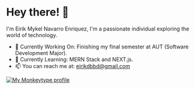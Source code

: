 # Hey there! 👋

I'm Eirik Mykel Navarro Enriquez, I'm a passionate individual exploring the world of technology.

- 💼 Currently Working On: Finishing my final semester at AUT (Software Development Major).
- 🌱 Currently Learning: MERN Stack and NEXT.js.
- 📫 You can reach me at: [eirikdbbd@gmail.com](mailto:eirikdbbd@gmail.com)

 <a href="https://monkeytype.com/profile/eirik.nr">
   <img src="https://raw.githubusercontent.com/eirikenriquez/eirikenriquez/monkeytype-readme/SVG_NAME" alt="My Monkeytype profile" />
 </a>
 
<!--
**eirikenriquez/eirikenriquez** is a ✨ _special_ ✨ repository because its `README.md` (this file) appears on your GitHub profile.

Here are some ideas to get you started:

- 🔭 I’m currently working on ...
- 🌱 I’m currently learning ...
- 👯 I’m looking to collaborate on ...
- 🤔 I’m looking for help with ...
- 💬 Ask me about ...
- 📫 How to reach me: ...
- 😄 Pronouns: ...
- ⚡ Fun fact: ...
-->
